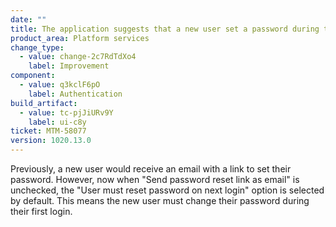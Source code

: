 ```yaml
---
date: ""
title: The application suggests that a new user set a password during the first login.
product_area: Platform services
change_type:
  - value: change-2c7RdTdXo4
    label: Improvement
component:
  - value: q3kclF6pO
    label: Authentication
build_artifact:
  - value: tc-pjJiURv9Y
    label: ui-c8y
ticket: MTM-58077
version: 1020.13.0
---
```

Previously, a new user would receive an email with a link to set their password. However, now when "Send password reset link as email" is unchecked, the "User must reset password on next login" option is selected by default. This means the new user must change their password during their first login.
